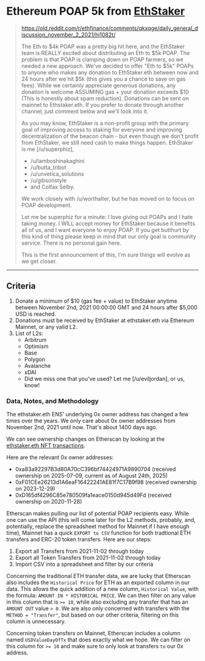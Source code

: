 # Ethereum POAP 5k from [EthStaker](https://www.reddit.com/r/ethstaker/)
> https://old.reddit.com/r/ethfinance/comments/qkxqge/daily_general_discussion_november_2_2021/hj1082t/
>
> The Eth to $4k POAP was a pretty big hit here, and the EthStaker team is REALLY excited about distributing an Eth to $5k POAP. The problem is that POAP is clamping down on POAP farmers, so we needed a new approach. We've decided to offer "Eth to $5k" POAPs to anyone who makes any donation to EthStaker.eth between now and 24 hours after we hit $5k (this gives you a chance to save on gas fees). While we certainly appreciate generous donations, any donation is welcome ASSUMING gas + your donation exceeds $10 (This is honestly about spam reduction). Donations can be sent on mainnet to Ethstaker.eth. If you prefer to donate through another channel, just comment below and we'll look into it.
>
> As you may know, EthStaker is a non-profit group with the primary goal of improving access to staking for everyone and improving decentralization of the beacon chain - but even though we don't profit from EthStaker, we still need cash to make things happen. EthStaker is me \[/u/superphiz\],
> * /u/lamboshinakaghini
> * /u/butta_tribot
> * /u/unvetica_solutions
> * /u/gibsonstyle
> * and Colfax Selby.
>
> We work closely with /u/worthalter, but he has moved on to focus on POAP development.
>
> Let me be superphiz for a minute: I love giving out POAPs and I hate taking money. I WILL accept money for EthStaker because it benefits all of us, and I want everyone to enjoy POAP. If you get butthurt by this kind of thing please keep in mind that our only goal is community service. There is no personal gain here.
>
> This is the first announcement of this, I'm sure things will evolve as we get closer.
---
## Criteria
1. Donate a minimum of $10 (gas fee + value) to EthStaker anytime between November 2nd, 2021 00:00:00 GMT and 24 hours after $5,000 USD is reached.
2. Donations must be received by EthStaker at ethstaker.eth via Ethereum Mainnet, or any valid L2.
3. List of L2s:  
	* Arbitrum
	* Optimism
	* Base
	* Polygon
	* Avalanche
	* xDAI
	* Did we miss one that you've used? Let me \[/u/eviljordan\], or us, know!

### Data, Notes, and Methodology
The ethstaker.eth ENS' underlying 0x owner address has changed a few times over the years. We only care about 0x owner addresses from November 2nd, 2021 until now. That's about 1400 days ago.

We can see ownership changes on Etherscan by looking at the [ethstaker.eth NFT transactions](https://etherscan.io/nft/0x57f1887a8bf19b14fc0df6fd9b2acc9af147ea85/19983403853102940524743945488147032720542313115197237752731031353866392940795).

Here are the relevant 0x owner addresses:
* 0xa83a92297B3d80A70cC396bf74424971A9890704 (received ownership on 2025-07-09, current as of August 24th, 2025)
* 0xF01CEe26213d1A6eaF16422241AE81f7C17B9f98 (received ownership on 2023-12-29)
* 0xD165df4296C85e780509fa1eace0150d945d49Fd (received ownership on 2020-11-28)

Etherscan makes pulling our list of potential POAP recipients easy. While one can use the API (this will come later for the L2 methods, probably, and, potentially, replace the spreadsheet method for Mainnet if I have enough time), Mainnet has a quick `EXPORT to CSV` function for both tradtional ETH transfers and ERC-20 token transfers. Here are our steps:
1. Export all Transfers from 2021-11-02 through today
2. Export all Token Transfers from 2021-11-02 through today
3. Import CSV into a spreadsheet and filter by our criteria

Concerning the traditional ETH transfer data, we are lucky that Etherscan also includes the `Historical Price` for ETH as an exported column in our data. This allows the quick addition of a new column, `Historical Value`, with the formula: `AMOUNT IN * HISTORICAL PRICE`. We can then filter on any value in this column that is `>= 10`, while also excluding any transfer that has an `AMOUNT OUT` value `> 0`. We are also only concerned with transfers with the `METHOD = "Transfer"`, but based on our other criteria, filtering on this column is unnecessary.

Concerning token transfers on Mainnet, Etherscan includes a column named `USDValueDayOfTx` that does exactly what we hope. We can filter on this column for `>= 10` and make sure to only look at transfers `to` our 0x address.
